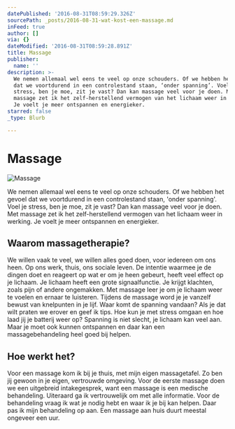 ```yaml
---
datePublished: '2016-08-31T08:59:29.326Z'
sourcePath: _posts/2016-08-31-wat-kost-een-massage.md
inFeed: true
author: []
via: {}
dateModified: '2016-08-31T08:59:28.891Z'
title: Massage
publisher:
  name: ''
description: >-
  We nemen allemaal wel eens te veel op onze schouders. Of we hebben het gevoel
  dat we voortdurend in een controlestand staan, ‘onder spanning’. Voel je
  stress, ben je moe, zit je vast? Dan kan massage veel voor je doen. Met
  massage zet ik het zelf-herstellend vermogen van het lichaam weer in werking.
  Je voelt je meer ontspannen en energieker.
starred: false
_type: Blurb

---
```

# Massage
![Massage](https://the-grid-user-content.s3-us-west-2.amazonaws.com/0a62d499-7fc8-415e-897f-30e579ec0bf9.jpg)

We nemen allemaal wel eens te veel op onze schouders. Of we hebben het gevoel dat we voortdurend in een controlestand staan, 'onder spanning'. Voel je stress, ben je moe, zit je vast? Dan kan massage veel voor je doen. Met massage zet ik het zelf-herstellend vermogen van het lichaam weer in werking. Je voelt je meer ontspannen en energieker.

## **Waarom massagetherapie?**

We willen vaak te veel, we willen alles goed doen, voor iedereen om ons heen. Op ons werk, thuis, ons sociale leven. De intentie waarmee je de dingen doet en reageert op wat er om je heen gebeurt, heeft veel effect op je lichaam. Je lichaam heeft een grote signaalfunctie. Je krijgt klachten, zoals pijn of andere ongemakken. Met massage leer je om je lichaam weer te voelen en ernaar te luisteren. Tijdens de massage word je je vanzelf bewust van knelpunten in je lijf. Waar komt de spanning vandaan? Als je dat wilt praten we erover en geef ik tips. Hoe kun je met stress omgaan en hoe laad jij je batterij weer op? Spanning is niet slecht, je lichaam kan veel aan. Maar je moet ook kunnen ontspannen en daar kan een massagebehandeling heel goed bij helpen.

## **Hoe werkt het?**

Voor een massage kom ik bij je thuis, met mijn eigen massagetafel. Zo ben jij gewoon in je eigen, vertrouwde omgeving. Voor de eerste massage doen we een uitgebreid intakegesprek, want een massage is een medische behandeling. Uiteraard ga ik vertrouwelijk om met alle informatie. Voor de behandeling vraag ik wat je nodig hebt en waar ik je bij kan helpen. Daar pas ik mijn behandeling op aan. Een massage aan huis duurt meestal ongeveer een uur.
